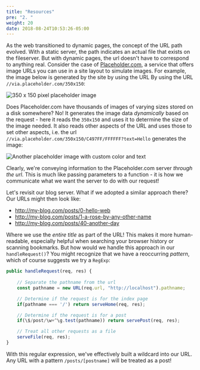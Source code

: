 ```yaml
---
title: "Resources"
pre: "2. "
weight: 20
date: 2018-08-24T10:53:26-05:00
---
```


As the web transitioned to dynamic pages, the concept of the URL path evolved.  With a static server, the path indicates an actual file that exists on the fileserver.  But with dynamic pages, the url doesn't have to correspond to anything real.  Consider the case of [Placeholder.com](https://placeholder.com/), a service that offers image URLs you can use in a site layout to simulate images.  For example, the image below is generated by the site by using the URL By using the URL `//via.placeholder.com/350x150`:

![350 x 150 pixel placeholder image](//via.placeholder.com/350x150)

Does Placeholder.com have thousands of images of varying sizes stored on a disk somewhere?  No!  It generates the image data _dynamically_ based on the request - here it reads the `350x150` and uses it to determine the size of the image needed.  It also reads other aspects of the URL and uses those to set other aspects, i.e. the url `//via.placeholder.com/350x150/C497FF/FFFFFF?text=Hello` generates the image:

![Another placeholder image with custom color and text](//via.placeholder.com/350x150/C497FF/FFFFFF?text=Hello) 

Clearly, we're conveying information to the Placeholder.com server _through the url_.  This is much like passing parameters to a function - it is how we communicate what we want the server to do with our request!

Let's revisit our blog server.  What if we adopted a similar approach there?  Our URLs might then look like:

* http://my-blog.com/posts/0-hello-web
* http://my-blog.com/posts/1-a-rose-by-any-other-name
* http://my-blog.com/posts/40-another-day

Where we use the _entire title_ as part of the URL! This makes it more human-readable, especially helpful when searching your browser history or scanning bookmarks.  But how would we handle this approach in our `handleRequest()`? You might recognize that we have a reoccurring _pattern_, which of course suggests we try a `RegExp`:

```js
public handleRequest(req, res) {
    
    // Separate the pathname from the url 
    const pathname = new URL(req.url, "http://localhost").pathname;

    // Determine if the request is for the index page
    if(pathname === '/') return serveHome(req, res);

    // Determine if the request is for a post 
    if(\$/post/\w+^\g.test(pathname)) return servePost(req, res);

    // Treat all other requests as a file 
    serveFile(req, res);
}
```

With this regular expression, we've effectively built a wildcard into our URL.  Any URL with a pattern `/posts/[postname]` will be treated as a post!

<!-- TODO Check Regex - correct slashes? -->